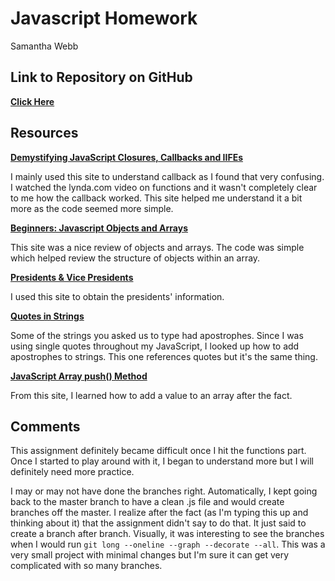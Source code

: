 # Javascript Homework
Samantha Webb

## Link to Repository on GitHub

**[Click Here](https://github.com/swebb1459/hw_javascript_webb_samantha.git)**

## Resources

**[Demystifying JavaScript Closures, Callbacks and IIFEs](http://www.sitepoint.com/demystifying-javascript-closures-callbacks-iifes/)**

I mainly used this site to understand callback as I found that very confusing. I watched the lynda.com video on functions and it wasn't completely clear to me how the callback worked. This site helped me understand it a bit more as the code seemed more simple.

**[Beginners: Javascript Objects and Arrays](http://www.appcelerator.com/blog/2013/04/beginners-javascript-objects-and-arrays-2/)**

This site was a nice review of objects and arrays. The code was simple which helped review the structure of objects within an array. 

**[Presidents & Vice Presidents](http://www.presidentsusa.net/presvplist.html)**

I used this site to obtain the presidents' information.

**[Quotes in Strings](http://www.javascripter.net/faq/quotesin.htm)**

Some of the strings you asked us to type had apostrophes. Since I was using single quotes throughout my JavaScript, I looked up how to add apostrophes to strings. This one references quotes but it's the same thing.

**[JavaScript Array push() Method](http://www.w3schools.com/jsref/jsref_push.asp)**

From this site, I learned how to add a value to an array after the fact. 

## Comments

This assignment definitely became difficult once I hit the functions part. Once I started to play around with it, I began to understand more but I will definitely need more practice.

I may or may not have done the branches right. Automatically, I kept going back to the master branch to have a clean .js file and would create branches off the master. I realize after the fact (as I'm typing this up and thinking about it) that the assignment didn't say to do that. It just said to create a branch after branch. Visually, it was interesting to see the branches when I would run `git long --oneline --graph --decorate --all`. This was a very small project with minimal changes but I'm sure it can get very complicated with so many branches.
